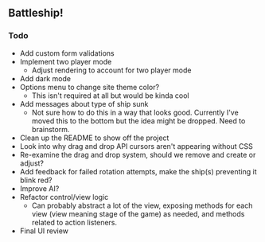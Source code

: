 ## Battleship!

### Todo

- Add custom form validations
- Implement two player mode
  - Adjust rendering to account for two player mode
- Add dark mode
- Options menu to change site theme color?
  - This isn't required at all but would be kinda cool
- Add messages about type of ship sunk
  - Not sure how to do this in a way that looks good. Currently I've moved this
    to the bottom but the idea might be dropped. Need to brainstorm.
- Clean up the README to show off the project
- Look into why drag and drop API cursors aren't appearing without CSS
- Re-examine the drag and drop system, should we remove and create or adjust?
- Add feedback for failed rotation attempts, make the ship(s) preventing it blink
  red?
- Improve AI?
- Refactor control/view logic
  - Can probably abstract a lot of the view, exposing methods for each view
    (view meaning stage of the game) as needed, and methods related to action
    listeners.
- Final UI review
